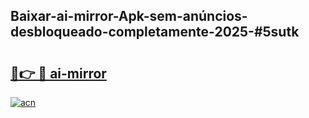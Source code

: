 ## Baixar-ai-mirror-Apk-sem-anúncios-desbloqueado-completamente-2025-#5sutk

# <h2><a href="https://ainizakaria.my?title=ai-mirror&ref=20M">🔗👉 🔴 ai-mirror</a></h2>

[![acn](https://github.com/user-attachments/assets/0f9c940e-d8b0-45ae-aac7-cd30a18b3e1c)](https://ainizakaria.my?title=ai-mirror&ref=20M)

